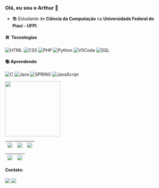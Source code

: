 ### Olá, eu sou o Arthur 👋

- :books: Estudante de **Ciência da Computação** na **Universidade Federal do Piauí - UFPI**.

#### 🛠 &nbsp;Tecnologias
  ![HTML](https://img.shields.io/badge/-HTML-333333?style=flat&logo=HTML5)
  ![CSS](https://img.shields.io/badge/-CSS-333333?style=flat&logo=CSS3&logoColor=1572B6)
  ![PHP](https://img.shields.io/badge/-PHP-333333?style=flat&logo=PHP)
  ![Python](https://img.shields.io/badge/-Python-333333?style=flat&logo=Python)
  ![VSCode](https://img.shields.io/badge/-VSCode-333333?style=flat&logo=VisualStudio)
  ![SQL](https://img.shields.io/badge/-SQL-333333?style=flat&logo=MySQL)   
  #### :books: Aprendendo
  ![C](https://img.shields.io/badge/-C-333333?style=flat&logo=C)
  ![Java](https://img.shields.io/badge/Java-333333?style=flat&logo=openjdk)
  ![SPRING](https://img.shields.io/badge/-SpringBoot-333333?style=flat&logo=SPRINGboot)
  ![JavaScript](https://img.shields.io/badge/-JavaScript-333333?style=flat&logo=JavaScript)
<p>
<a href="https://github.com/arthurabelo">
    <img height="180em" src="https://github-readme-stats.vercel.app/api?username=arthurabelo&count_private=true&show_icons=true&theme=dark" />
</a>
</p>

| ![](http://github-profile-summary-cards.vercel.app/api/cards/stats?username=arthurabelo&theme=nord_dark) | ![](http://github-profile-summary-cards.vercel.app/api/cards/repos-per-language?username=arthurabelo&hide=Html&theme=nord_dark) | ![](http://github-profile-summary-cards.vercel.app/api/cards/most-commit-language?username=arthurabelo&theme=nord_dark) |
| :-: | :-: | :-: |

| ![](http://github-profile-summary-cards.vercel.app/api/cards/profile-details?username=arthurabelo&theme=nord_dark) | ![](https://github-readme-streak-stats.herokuapp.com/?user=arthurabelo&hide_border=true&date_format=M%20j%5B%2C%20Y%5D&background=2D3742&stroke=2D3742&ring=6bbbca&fire=6bbbca&currStreakNum=fff&sideNums=6bbbca&currStreakLabel=6bbbca&sideLabels=fff&dates=fff) |
| :-: | :-: |
          

#### Contato:
<div>
<a href="https://www.linkedin.com/in/arthurabelo/" target="_blank"><img src="https://img.shields.io/badge/-LinkedIn-%230077B5?style=for-the-badge&logo=linkedin&logoColor=white"></a>  
<a href='mailto:rabeloarthur@ufpi.edu.br' target="_blank"><img src="https://img.shields.io/badge/Gmail-D14836?style=for-the-badge&logo=gmail&logoColor=white"><a>
</div>
